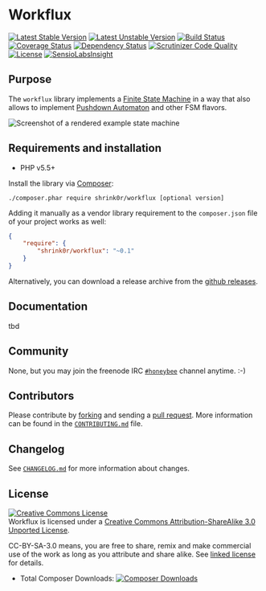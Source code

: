 # Workflux

[![Latest Stable Version](https://poser.pugx.org/shrink0r/workflux/version.png)](https://packagist.org/packages/shrink0r/workflux)
[![Latest Unstable Version](https://poser.pugx.org/shrink0r/workflux/v/unstable.png)](https://packagist.org/packages/shrink0r/workflux)
[![Build Status](https://secure.travis-ci.org/shrink0r/workflux.png)](http://travis-ci.org/shrink0r/workflux)
[![Coverage Status](https://coveralls.io/repos/shrink0r/workflux/badge.png?branch=master)](https://coveralls.io/r/shrink0r/workflux?branch=master)
[![Dependency Status](https://www.versioneye.com/user/projects/542da521fc3f5ca427000299/badge.svg?style=flat)](https://www.versioneye.com/user/projects/542da521fc3f5ca427000299)
[![Scrutinizer Code Quality](https://scrutinizer-ci.com/g/shrink0r/workflux/badges/quality-score.png?b=master)](https://scrutinizer-ci.com/g/shrink0r/workflux/?branch=master)
[![License](https://poser.pugx.org/shrink0r/workflux/license.svg)](http://creativecommons.org/licenses/by-sa/3.0/deed.en_US)
[![SensioLabsInsight](https://insight.sensiolabs.com/projects/c9d87c4a-f2f6-4f10-847e-8a9162d306d9/mini.png)](https://insight.sensiolabs.com/projects/c9d87c4a-f2f6-4f10-847e-8a9162d306d9)

## Purpose

The `workflux` library implements a [Finite State Machine](http://en.wikipedia.org/wiki/Finite-state_machine) in a way
that also allows to implement [Pushdown Automaton](http://en.wikipedia.org/wiki/Pushdown_automaton) and other FSM flavors.

![Screenshot of a rendered example state machine](https://raw.githubusercontent.com/shrink0r/workflux/master/docs/state_machine.png)

## Requirements and installation

- PHP v5.5+

Install the library via [Composer](http://getcomposer.org/):

```./composer.phar require shrink0r/workflux [optional version]```

Adding it manually as a vendor library requirement to the `composer.json` file
of your project works as well:

```json
{
    "require": {
        "shrink0r/workflux": "~0.1"
    }
}
```

Alternatively, you can download a release archive from the [github releases](releases).

## Documentation

tbd

## Community

None, but you may join the freenode IRC
[`#honeybee`](irc://irc.freenode.org/honeybee) channel anytime. :-)

## Contributors

Please contribute by [forking](http://help.github.com/forking/) and sending a
[pull request](http://help.github.com/pull-requests/). More information can be
found in the [`CONTRIBUTING.md`](CONTRIBUTING.md) file.

## Changelog

See [`CHANGELOG.md`](CHANGELOG.md) for more information about changes.

## License

<a rel="license"
href="http://creativecommons.org/licenses/by-sa/3.0/deed.en_US"><img
alt="Creative Commons License" style="border-width:0"
src="http://i.creativecommons.org/l/by-sa/3.0/88x31.png" /></a><br /><span
xmlns:dct="http://purl.org/dc/terms/" property="dct:title">Workflux</span>
is licensed under a <a rel="license" href="http://creativecommons.org/licenses/by-sa/3.0/deed.en_US">Creative Commons Attribution-ShareAlike 3.0 Unported License</a>.

CC-BY-SA-3.0 means, you are free to share, remix and make commercial use of the
work as long as you attribute and share alike. See [linked license](LICENSE.md) for details.

* Total Composer Downloads: [![Composer
  Downloads](https://poser.pugx.org/shrink0r/workflux/d/total.png)](https://packagist.org/packages/shrink0r/workflux)
